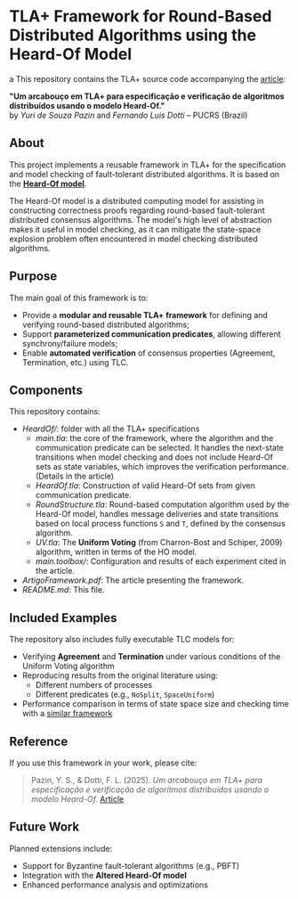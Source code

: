 # TLA+ Framework for Round-Based Distributed Algorithms using the Heard-Of Model
a
This repository contains the TLA+ source code accompanying the [article](https://doi.org/10.5753/wtf.2025.9510):

**"Um arcabouço em TLA+ para especificação e verificação de algoritmos distribuídos usando o modelo Heard-Of."**  
by *Yuri de Souza Pazin* and *Fernando Luis Dotti* – PUCRS (Brazil)

## About

This project implements a reusable framework in TLA+ for the specification and model checking of fault-tolerant distributed algorithms. It is based on the [**Heard-Of model**](https://link.springer.com/content/pdf/10.1007/s00446-009-0084-6.pdf).

The Heard-Of model is a distributed computing model for assisting in constructing correctness proofs regarding round-based fault-tolerant distributed consensus algorithms. The model's high level of abstraction makes it useful in model checking, as it can mitigate the state-space explosion problem often encountered in model checking distributed algorithms.

## Purpose

The main goal of this framework is to:

- Provide a **modular and reusable TLA+ framework** for defining and verifying round-based distributed algorithms;
- Support **parameterized communication predicates**, allowing different synchrony/failure models;
- Enable **automated verification** of consensus properties (Agreement, Termination, etc.) using TLC.

## Components

This repository contains:

- *HeardOf/*: folder with all the TLA+ specifications
  - *main.tla*: the core of the framework, where the algorithm and the communication predicate can be selected. It handles the next-state transitions when model checking and does not include Heard-Of sets as state variables, which improves the verification performance. (Details in the article)  
  - *HeardOf.tla*: Construction of valid Heard-Of sets from given communication predicate.
  - *RoundStructure.tla*: Round-based computation algorithm used by the Heard-Of model, handles message deliveries and state transitions based on local process functions `S` and `T`, defined by the consensus algorithm.
  - *UV.tla*: The **Uniform Voting** (from Charron-Bost and Schiper, 2009) algorithm, written in terms of the HO model.
  - *main.toolbox/*: Configuration and results of each experiment cited in the article. 
- *ArtigoFramework.pdf*: The article presenting the framework.
- *README.md*: This file.

## Included Examples

The repository also includes fully executable TLC models for:

- Verifying **Agreement** and **Termination** under various conditions of the Uniform Voting algorithm
- Reproducing results from the original literature using:
  - Different numbers of processes
  - Different predicates (e.g., `NoSplit`, `SpaceUniform`)
- Performance comparison in terms of state space size and checking time with a [similar framework](https://dl.acm.org/doi/10.1007/978-3-642-04420-5_10)


## Reference

If you use this framework in your work, please cite:

> Pazin, Y. S., & Dotti, F. L. (2025). *Um arcabouço em TLA+ para especificação e verificação de algoritmos distribuídos usando o modelo Heard-Of.* [Article](https://doi.org/10.5753/wtf.2025.9510)

## Future Work

Planned extensions include:

- Support for Byzantine fault-tolerant algorithms (e.g., PBFT)
- Integration with the **Altered Heard-Of model**
- Enhanced performance analysis and optimizations

